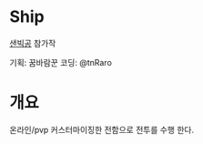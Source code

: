Ship
===

[샌빅공](http://cafe.naver.com/sdbx/3154) 참가작

기획: 꿈바람꾼
코딩: @tnRaro

# 개요

온라인/pvp
커스터마이징한 전함으로 전투를 수행 한다.
